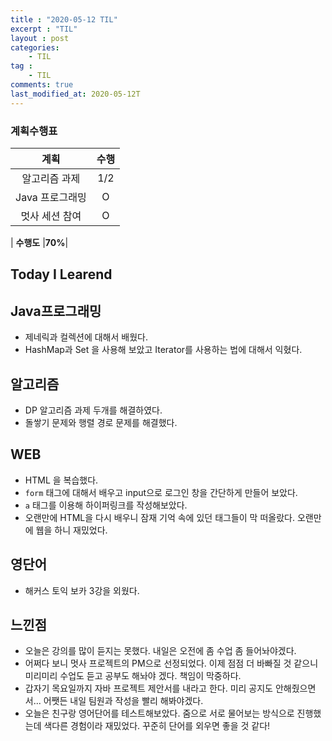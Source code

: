 ```yaml
---
title : "2020-05-12 TIL"
excerpt : "TIL"
layout : post
categories:
    - TIL
tag :
    - TIL
comments: true
last_modified_at: 2020-05-12T
---
```

### 계획수행표

|계획|수행|
|:-:|:-:|
|알고리즘 과제|1/2|
|Java 프로그래밍|O|
|멋사 세션 참여|O|

| **수행도** |**70%**|


## Today I Learend
## Java프로그래밍
* 제네릭과 컬렉션에 대해서 배웠다.
* HashMap과 Set 을 사용해 보았고 Iterator를 사용하는 법에 대해서 익혔다.

## 알고리즘
* DP 알고리즘 과제 두개를 해결하였다.
* 돌쌓기 문제와 행렬 경로 문제를 해결했다.

## WEB
* HTML 을 복습했다.
* `form` 태그에 대해서 배우고 input으로 로그인 창을 간단하게 만들어 보았다.
* `a` 태그를 이용해 하이퍼링크를 작성해보았다.
* 오랜만에 HTML을 다시 배우니 잠재 기억 속에 있던 태그들이 막 떠올랐다. 오랜만에 웹을 하니 재밌었다.

## 영단어
* 해커스 토익 보카 3강을 외웠다.

## 느낀점
* 오늘은 강의를 많이 듣지는 못했다. 내일은 오전에 좀 수업 좀 들어놔야겠다.
* 어쩌다 보니 멋사 프로젝트의 PM으로 선정되었다. 이제 점점 더 바빠질 것 같으니 미리미리 수업도 듣고 공부도 해놔야 겠다. 책임이 막중하다.
* 갑자기 목요일까지 자바 프로젝트 제안서를 내라고 한다. 미리 공지도 안해줬으면서... 어쨋든 내일 팀원과 작성을 빨리 해봐야겠다.
* 오늘은 친구랑 영어단어를 테스트해보았다. 줌으로 서로 물어보는 방식으로 진행했는데 색다른 경험이라 재밌었다. 꾸준히 단어를 외우면 좋을 것 같다!